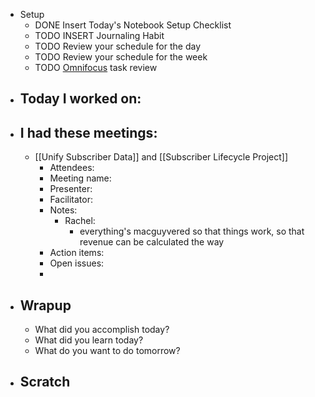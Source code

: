 - Setup
	- DONE Insert Today's Notebook Setup Checklist
	- TODO INSERT Journaling Habit
	- TODO Review your schedule for the day
	- TODO Review your schedule for the week
	- TODO [Omnifocus](omnifocus://) task review
- ## Today I worked on:
- ## I had these meetings:
	- [[Unify Subscriber Data]] and [[Subscriber Lifecycle Project]]
		- Attendees:
		- Meeting name:
		- Presenter:
		- Facilitator:
		- Notes:
			- Rachel:
				- everything's macguyvered so that things work, so that revenue can be calculated the way
		- Action items:
		- Open issues:
		-
- ## Wrapup
	- What did you accomplish today?
	- What did you learn today?
	- What do you want to do tomorrow?
- ## Scratch
